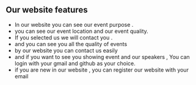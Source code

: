 ## Our website features 

- In our website you can see  our  event  purpose .
- you can see our  event location and our  event quality.
- If you selected us we will contact you . 
- and you can see you  all the  quality of events 
- by our website you can  contact us easily 
- and if you want to see you showing  event and our speakers , You can login with  your gmail and github as your choice.
- if you are new in our website , you can register our website with your email

